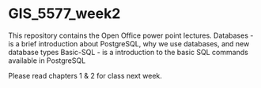 # GIS_5577_week2
This repository contains the Open Office power point lectures.
Databases - is a brief introduction about PostgreSQL, why we use databases, and new database types
Basic-SQL - is a introduction to the basic SQL commands available in PostgreSQL

Please read chapters 1 & 2 for class next week.